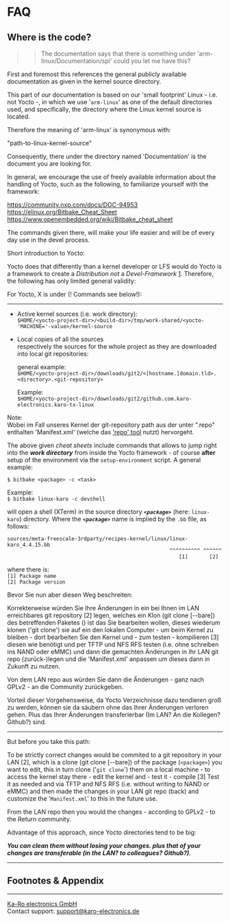 # FAQ
## Where is the code?
> > The documentation says that there is something under
> > 'arm-linux/Documentation/spi' could you let me have this?
>
First and foremost this references the general publicly available
documentation as given in the kernel source directory.

This part of _our_ documentation is based on our 'small footprint' Linux -
i.e. not Yocto -, in which we use '`arm-linux`' as one of the default
directories used, and specifically, the directory where the Linux kernel
source is located.

Therefore the meaning of 'arm-linux' is synonymous with:

"path-to-linux-kernel-source"

Consequently, there under the directory named 'Documentation' is the document
you are looking for.

In general, we encourage the use of freely available information about the
handling of Yocto, such as the following, to familiarize yourself with the
framework:

https://community.nxp.com/docs/DOC-94953  
https://elinux.org/Bitbake_Cheat_Sheet  
https://www.openembedded.org/wiki/Bitbake_cheat_sheet  

The commands given there, will make your life easier and will be of every day
use in the devel process.

Short introduction to Yocto:

Yocto does that differently than a kernel developer or LFS would do Yocto is a
framework to create a _Distribution_ _not_ a *Devel-Framework* [1]. Therefore,
the following has only limited general validity:

For Yocto, X is under (! Commands see below!):

---
* Active kernel sources (i.e. work directory):  
  `$HOME/<yocto-project-dir>/<build-dir>/tmp/work-shared/<yocto-'MACHINE='-value>/kernel-source`


* Local copies of all the sources  
  respectively the sources for the whole project as they are downloaded into local
  git repositories:

  general example:  
  `$HOME/<yocto-project-dir>/downloads/git2/<[hostname.]domain.tld>.<directory>.<git-repository>`

  Example:  
  `$HOME/<yocto-project-dir>/downloads/git2/github.com.karo-electronics.karo-tx-linux`

Note:  
Wobei im Fall unseres Kernel der git-repository path aus der unter ".repo"
enthalten 'Manifest.xml' (welche das ['repo' tool](1) nutzt) hervorgeht.

The above given *cheat sheets* include commands that allows to jump right into
the __*work directory*__ from inside the Yocto framework - of course __after__
setup of the environment via the `setup-environment` script. A general example:

`$ bitbake <package> -c <task>`

Example:  
`$ bitbake linux-karo -c devshell`

will open a shell (XTerm) in the source directory _**`<package>`**_ (here:
`linux-karo`) directory. Where the _**`<package>`**_ name is implied by the
`.bb` file, as follows:

```console
sources/meta-freescale-3rdparty/recipes-kernel/linux/linux-karo_4.4.15.bb
                                                     ^^^^^^^^^^ ^^^^^^
                                                        [1]       [2]
```
where there is:  
`[1] Package name`  
`[2] Package version`  

Bevor Sie nun aber diesen Weg beschreiten:

Korrekterweise würden Sie Ihre Änderungen in ein bei Ihnen im LAN erreichbares
git repository [2] legen, welches ein Klon (git clone [--bare]) des
betreffenden Paketes (<package>) ist das Sie bearbeiten wollen, dieses wiederum
klonen ('git clone') sie auf ein den lokalen Computer - um beim Kernel zu
bleiben - dort bearbeiten Sie den Kernel und - zum testen - kompilieren [3]
diesen wie benötigt und per TFTP und NFS RFS testen (i.e. ohne schreiben ins
NAND oder eMMC) und dann die gemachten Änderungen in Ihr LAN git repo
(zurück-)legen und die 'Manifest.xml' anpassen um dieses dann in Zukunft zu
nutzen.

Von dem LAN repo aus würden Sie dann die Änderungen - ganz nach GPLv2 - an die
Community zurückgeben.

Vorteil dieser Vorgehensweise, da Yocto Verzeichnisse dazu tendieren groß zu
werden, können sie da säubern ohne das Ihrer Änderungen verloren gehen. Plus
das Ihrer Änderungen transferierbar (Im LAN? An die Kollegen? Github?) sind.

---

But before you take this path:

To be strictly correct changes would be commited to a git repository in your
LAN [2], which is a clone (git clone [--bare]) of the package (`<package>`) you want to
edit, this in turn clone ('`git clone`') them on a local machine - to access the
kernel stay there - edit the kernel and - test it - compile [3] Test it as
needed and via TFTP and NFS RFS (i.e. without writing to NAND or eMMC) and then
made the changes in your LAN git repo (back) and customize the '`Manifest.xml`'
to this in the future use.

From the LAN repo then you would the changes - according to GPLv2 - to the
Return community.

Advantage of this approach, since Yocto directories tend to be big:

_**You can clean them without losing your changes. plus that of your changes are
transferable (in the LAN? to colleagues? Github?).**_

---
## Footnotes & Appendix
[1]: https://gerrit.googlesource.com/git-repo/

---
[Ka-Ro electronics GmbH](http://www.karo-electronics.de)  
Contact support: support@karo-electronics.de
